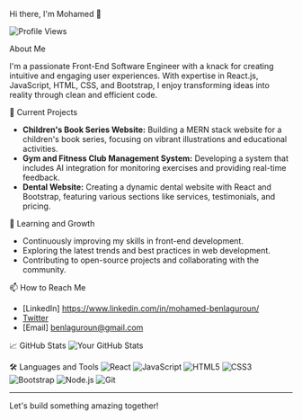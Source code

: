 Hi there, I'm Mohamed 👋

![Profile Views](https://komarev.com/ghpvc/?username=yourusername&color=blue)

About Me

I'm a passionate Front-End Software Engineer with a knack for creating intuitive and engaging user experiences. With expertise in React.js, JavaScript, HTML, CSS, and Bootstrap, I enjoy transforming ideas into reality through clean and efficient code.

🔭 Current Projects
- **Children's Book Series Website:** Building a MERN stack website for a children's book series, focusing on vibrant illustrations and educational activities.
- **Gym and Fitness Club Management System:** Developing a system that includes AI integration for monitoring exercises and providing real-time feedback.
- **Dental Website:** Creating a dynamic dental website with React and Bootstrap, featuring various sections like services, testimonials, and pricing.

🌱 Learning and Growth
- Continuously improving my skills in front-end development.
- Exploring the latest trends and best practices in web development.
- Contributing to open-source projects and collaborating with the community.

📫 How to Reach Me
- [LinkedIn] https://www.linkedin.com/in/mohamed-benlaguroun/
- [Twitter](https://twitter.com/yourprofile)
- [Email] benlaguroun@gmail.com

📈 GitHub Stats
![Your GitHub Stats](https://github-readme-stats.vercel.app/api?username=benlaguroun&show_icons=true&theme=radical)

🛠️ Languages and Tools
![React](https://img.shields.io/badge/-React-black?style=flat-square&logo=react)
![JavaScript](https://img.shields.io/badge/-JavaScript-black?style=flat-square&logo=javascript)
![HTML5](https://img.shields.io/badge/-HTML5-black?style=flat-square&logo=html5)
![CSS3](https://img.shields.io/badge/-CSS3-black?style=flat-square&logo=css3)
![Bootstrap](https://img.shields.io/badge/-Bootstrap-black?style=flat-square&logo=bootstrap)
![Node.js](https://img.shields.io/badge/-Node.js-black?style=flat-square&logo=node.js)
![Git](https://img.shields.io/badge/-Git-black?style=flat-square&logo=git)

---

Let's build something amazing together!

